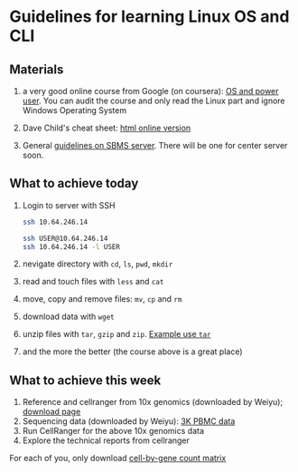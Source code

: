 # Guidelines for learning Linux OS and CLI

## Materials
1. a very good online course from Google (on coursera):
  [OS and power user](https://www.coursera.org/learn/os-power-user). You can audit the course and only read the Linux part and ignore Windows Operating System

2. Dave Child's cheat sheet: [html online version](https://cheatography.com/davechild/cheat-sheets/linux-command-line/)

3. General [guidelines on SBMS server](https://github.com/StatBiomed/sbms-server). There will be one for center server soon.


## What to achieve today
1. Login to server with SSH
   ```sh
   ssh 10.64.246.14

   ssh USER@10.64.246.14
   ssh 10.64.246.14 -l USER
   ```

2. nevigate directory with `cd`, `ls`, `pwd`, `mkdir`
3. read and touch files with `less` and `cat`
4. move, copy and remove files: `mv`, `cp` and `rm`
5. download data with `wget`
6. unzip files with `tar`, `gzip` and `zip`. 
   [Example use `tar`](https://linuxize.com/post/how-to-extract-unzip-tar-gz-file/)
7. and the more the better (the course above is a great place)


## What to achieve this week
1. Reference and cellranger from 10x genomics (downloaded by Weiyu); [download page](https://support.10xgenomics.com/single-cell-gene-expression/software/downloads/latest)
2. Sequencing data (downloaded by Weiyu): [3K PBMC data](https://www.10xgenomics.com/resources/datasets/3-k-pbm-cs-from-a-healthy-donor-1-standard-1-1-0)
3. Run CellRanger for the above 10x genomics data
4. Explore the technical reports from cellranger

For each of you, only download [cell-by-gene count matrix](https://cf.10xgenomics.com/samples/cell-exp/1.1.0/pbmc3k/pbmc3k_filtered_gene_bc_matrices.tar.gz)
